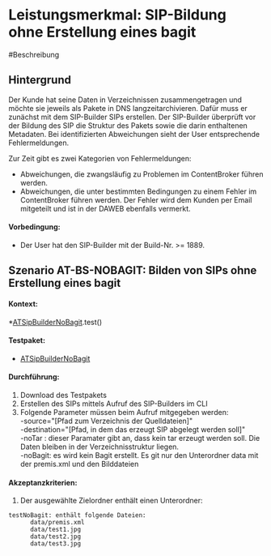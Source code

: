# Leistungsmerkmal: SIP-Bildung ohne Erstellung eines bagit


#Beschreibung

## Hintergrund

Der Kunde hat seine Daten in Verzeichnissen zusammengetragen und möchte sie jeweils als Pakete in DNS langzeitarchivieren.
Dafür muss er zunächst mit dem SIP-Builder SIPs erstellen.
Der SIP-Builder überprüft vor der Bildung des SIP die Struktur des Pakets sowie die darin enthaltenen Metadaten. Bei identifizierten Abweichungen sieht der User entsprechende Fehlermeldungen.

Zur Zeit gibt es zwei Kategorien von Fehlermeldungen:
* Abweichungen, die zwangsläufig zu Problemen im ContentBroker führen werden.
* Abweichungen, die unter bestimmten Bedingungen zu einem Fehler im ContentBroker führen werden. Der Fehler wird dem Kunden per Email mitgeteilt und ist in der DAWEB ebenfalls vermerkt.

#### Vorbedingung:

* Der User hat den SIP-Builder mit der Build-Nr. >= 1889.

## Szenario AT-BS-NOBAGIT: Bilden von SIPs ohne Erstellung eines bagit

#### Kontext:

*[ATSipBuilderNoBagit](../test/java/de/uzk/hki/da/at/ATSipBuilderNoBagit.java).test()

#### Testpaket:   

* [ATSipBuilderNoBagit](../test/resources/at/ATSipBuilderNoBagit/testNoBagit)

#### Durchführung:

1. Download des Testpakets
1. Erstellen des SIPs mittels Aufruf des SIP-Builders im CLI
1. Folgende Parameter müssen beim Aufruf mitgegeben werden:  
	-source="[Pfad zum Verzeichnis der Quelldateien]"  
    -destination="[Pfad, in dem das erzeugt SIP abgelegt werden soll]"  
 	-noTar : dieser Paramater gibt an, dass kein tar erzeugt werden soll. Die Daten bleiben in der Verzeichnisstruktur liegen.  
 	-noBagit: es wird kein Bagit erstellt. Es git nur den Unterordner data mit der premis.xml und den Bilddateien  

#### Akzeptanzkriterien:

1. Der ausgewählte Zielordner enthält einen Unterordner:  
```  
testNoBagit: enthält folgende Dateien:     
      data/premis.xml    
      data/test1.jpg  
      data/test2.jpg  
      data/test3.jpg    
``` 
